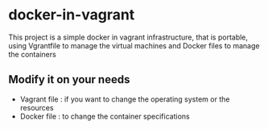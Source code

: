 # docker-in-vagrant
This project is a simple docker in vagrant infrastructure, that is portable, using Vgrantfile to manage
the virtual machines and Docker files to manage the containers

## Modify it on your needs
* Vagrant file : if you want to change the operating system or the resources
* Docker file : to change the container specifications
